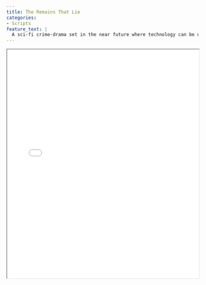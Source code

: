 ```yaml
---
title: The Remains That Lie
categories:
- Scripts
feature_text: |
  A sci-fi crime-drama set in the near future where technology can be used to posses the dead, opening the doors for good (and malicious) applications. A chase ensues after a failed robbery as criminals and police use the tech to outsmart each other in a battle of wits. 17 pages.
---
```


<iframe src="assets/pdfs/TheRemainsThatLie.pdf" width="100%" height="600px"></iframe>
